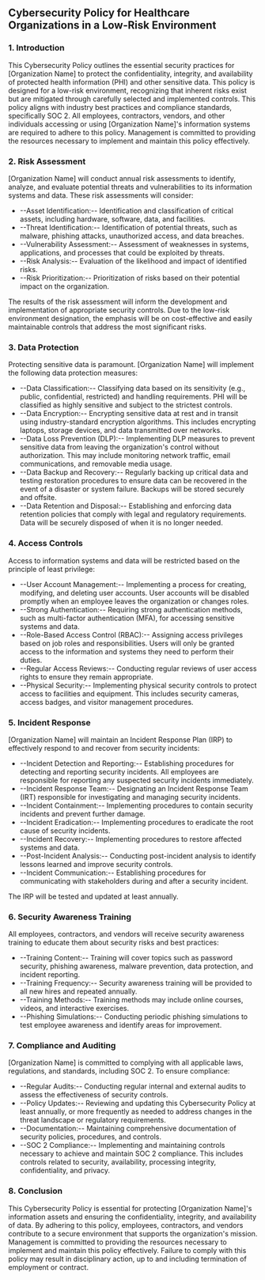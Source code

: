 ## Cybersecurity Policy for Healthcare Organizations in a Low-Risk Environment

### 1. Introduction

This Cybersecurity Policy outlines the essential security practices for [Organization Name] to protect the confidentiality, integrity, and availability of protected health information (PHI) and other sensitive data. This policy is designed for a low-risk environment, recognizing that inherent risks exist but are mitigated through carefully selected and implemented controls. This policy aligns with industry best practices and compliance standards, specifically SOC 2. All employees, contractors, vendors, and other individuals accessing or using [Organization Name]'s information systems are required to adhere to this policy. Management is committed to providing the resources necessary to implement and maintain this policy effectively.

### 2. Risk Assessment

[Organization Name] will conduct annual risk assessments to identify, analyze, and evaluate potential threats and vulnerabilities to its information systems and data. These risk assessments will consider:

-   --Asset Identification:-- Identification and classification of critical assets, including hardware, software, data, and facilities.
-   --Threat Identification:-- Identification of potential threats, such as malware, phishing attacks, unauthorized access, and data breaches.
-   --Vulnerability Assessment:-- Assessment of weaknesses in systems, applications, and processes that could be exploited by threats.
-   --Risk Analysis:-- Evaluation of the likelihood and impact of identified risks.
-   --Risk Prioritization:-- Prioritization of risks based on their potential impact on the organization.

The results of the risk assessment will inform the development and implementation of appropriate security controls. Due to the low-risk environment designation, the emphasis will be on cost-effective and easily maintainable controls that address the most significant risks.

### 3. Data Protection

Protecting sensitive data is paramount. [Organization Name] will implement the following data protection measures:

-   --Data Classification:-- Classifying data based on its sensitivity (e.g., public, confidential, restricted) and handling requirements. PHI will be classified as highly sensitive and subject to the strictest controls.
-   --Data Encryption:-- Encrypting sensitive data at rest and in transit using industry-standard encryption algorithms. This includes encrypting laptops, storage devices, and data transmitted over networks.
-   --Data Loss Prevention (DLP):-- Implementing DLP measures to prevent sensitive data from leaving the organization's control without authorization. This may include monitoring network traffic, email communications, and removable media usage.
-   --Data Backup and Recovery:-- Regularly backing up critical data and testing restoration procedures to ensure data can be recovered in the event of a disaster or system failure. Backups will be stored securely and offsite.
-   --Data Retention and Disposal:-- Establishing and enforcing data retention policies that comply with legal and regulatory requirements. Data will be securely disposed of when it is no longer needed.

### 4. Access Controls

Access to information systems and data will be restricted based on the principle of least privilege:

-   --User Account Management:-- Implementing a process for creating, modifying, and deleting user accounts. User accounts will be disabled promptly when an employee leaves the organization or changes roles.
-   --Strong Authentication:-- Requiring strong authentication methods, such as multi-factor authentication (MFA), for accessing sensitive systems and data.
-   --Role-Based Access Control (RBAC):-- Assigning access privileges based on job roles and responsibilities. Users will only be granted access to the information and systems they need to perform their duties.
-   --Regular Access Reviews:-- Conducting regular reviews of user access rights to ensure they remain appropriate.
-   --Physical Security:-- Implementing physical security controls to protect access to facilities and equipment. This includes security cameras, access badges, and visitor management procedures.

### 5. Incident Response

[Organization Name] will maintain an Incident Response Plan (IRP) to effectively respond to and recover from security incidents:

-   --Incident Detection and Reporting:-- Establishing procedures for detecting and reporting security incidents. All employees are responsible for reporting any suspected security incidents immediately.
-   --Incident Response Team:-- Designating an Incident Response Team (IRT) responsible for investigating and managing security incidents.
-   --Incident Containment:-- Implementing procedures to contain security incidents and prevent further damage.
-   --Incident Eradication:-- Implementing procedures to eradicate the root cause of security incidents.
-   --Incident Recovery:-- Implementing procedures to restore affected systems and data.
-   --Post-Incident Analysis:-- Conducting post-incident analysis to identify lessons learned and improve security controls.
-   --Incident Communication:-- Establishing procedures for communicating with stakeholders during and after a security incident.

The IRP will be tested and updated at least annually.

### 6. Security Awareness Training

All employees, contractors, and vendors will receive security awareness training to educate them about security risks and best practices:

-   --Training Content:-- Training will cover topics such as password security, phishing awareness, malware prevention, data protection, and incident reporting.
-   --Training Frequency:-- Security awareness training will be provided to all new hires and repeated annually.
-   --Training Methods:-- Training methods may include online courses, videos, and interactive exercises.
-   --Phishing Simulations:-- Conducting periodic phishing simulations to test employee awareness and identify areas for improvement.

### 7. Compliance and Auditing

[Organization Name] is committed to complying with all applicable laws, regulations, and standards, including SOC 2. To ensure compliance:

-   --Regular Audits:-- Conducting regular internal and external audits to assess the effectiveness of security controls.
-   --Policy Updates:-- Reviewing and updating this Cybersecurity Policy at least annually, or more frequently as needed to address changes in the threat landscape or regulatory requirements.
-   --Documentation:-- Maintaining comprehensive documentation of security policies, procedures, and controls.
-   --SOC 2 Compliance:-- Implementing and maintaining controls necessary to achieve and maintain SOC 2 compliance. This includes controls related to security, availability, processing integrity, confidentiality, and privacy.

### 8. Conclusion

This Cybersecurity Policy is essential for protecting [Organization Name]'s information assets and ensuring the confidentiality, integrity, and availability of data. By adhering to this policy, employees, contractors, and vendors contribute to a secure environment that supports the organization's mission. Management is committed to providing the resources necessary to implement and maintain this policy effectively. Failure to comply with this policy may result in disciplinary action, up to and including termination of employment or contract.
